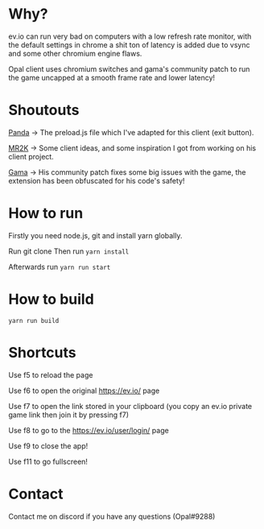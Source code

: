 # Why?

ev.io can run very bad on computers with a low refresh rate monitor, with the default settings in chrome a shit ton of latency is added due to vsync and some other chromium engine flaws.

Opal client uses chromium switches and gama's community patch to run the game uncapped at a smooth frame rate and lower latency!

# Shoutouts 

[Panda](https://github.com/PandasMagic/Comp-Client) -> The preload.js file which I've adapted for this client (exit button).

[MR2K](https://github.com/m2rk1312/EVClient) -> Some client ideas, and some inspiration I got from working on his client project.

[Gama](https://chrome.google.com/webstore/detail/community-patch-evio/ifoamcioafnhbhakboliekfopmefahip) -> His community patch fixes some big issues with the game, the extension has been obfuscated for his code's safety!

# How to run

Firstly you need node.js, git and install yarn globally.

Run git clone 
Then run `yarn install`

Afterwards run 
`yarn run start`

# How to build

`yarn run build`

# Shortcuts

Use f5 to reload the page

Use f6 to open the original https://ev.io/ page

Use f7 to open the link stored in your clipboard (you copy an ev.io private game link then join it by pressing f7)

Use f8 to go to the https://ev.io/user/login/ page

Use f9 to close the app!

Use f11 to go fullscreen!

# Contact

Contact me on discord if you have any questions (Opal#9288)
